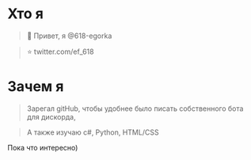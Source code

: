 # Хто я
> 👋 Привет, я @618-egorka

>⭐️ twitter.com/ef_618

# Зачем я
> Зарегал gitHub, чтобы удобнее было писать собственного бота для дискорда,

> А также изучаю c#, Python, HTML/CSS

Пока что интересно)

